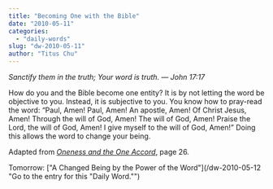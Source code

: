 ```yaml
---
title: "Becoming One with the Bible"
date: "2010-05-11"
categories: 
  - "daily-words"
slug: "dw-2010-05-11"
author: "Titus Chu"
---
```


_Sanctify them in the truth; Your word is truth. — John 17:17_

How do you and the Bible become one entity? It is by not letting the word be objective to you. Instead, it is subjective to you. You know how to pray-read the word: “Paul, Amen! Paul, Amen! An apostle, Amen! Of Christ Jesus, Amen! Through the will of God, Amen! The will of God, Amen! Praise the Lord, the will of God, Amen! I give myself to the will of God, Amen!” Doing this allows the word to change your being.

Adapted from [_Oneness and the One Accord_](/book-oneness/ "Go to the listing for this book."), page 26.

Tomorrow: ["A Changed Being by the Power of the Word"](/dw-2010-05-12 "Go to the entry for this "Daily Word."")
